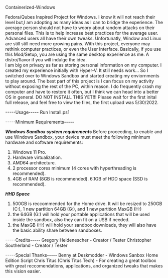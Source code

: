 Containerized-Windows

Fedora/Qubes Inspired Project for Windows. I know it will not reach their level but,I am adopting as many ideas as I can to bridge the experience. 
The average person should not have to woory about random attacks on their personal files. This is to help increase best practices for the average user. Advanced users all have their own tweaks.
Unfortunatly, Window and Linux are still still need more growing pains.  With this project, everyone may rethink computer practices, or even the User Interface.
Basically, if you use this Mod/Setup, you are using the same desktop experience as me. A distro/flavor if you will indulge the idea.  
I am big on privacy as far as storing personal information on my computer.  I created my experience initially with Hyper-V.  It still needs work... 
So I switched over to Windows Sandbox and started creating my enviornments to play around. 
The best part of this project is I can focus on my activity without exposing the rest of the PC, within reason.
I do frequently crash my computer and have to restore it often, but I think we can head into a better OS in general.
DO NOT INSTALL THIS YET!!! Please wait for the first inital full release, and feel free to view the files, the first upload was 5/30/2022.

-----Usage-----
Run Install.ps1

-----Minimum Requirements-----

***Windows Sandbox system requirements***
Before proceeding, to enable and use Windows Sandbox, your device must meet the following minimum hardware and software requirements:

1. Windows 11 Pro.
2. Hardware virtualization.
3. AMD64 architecture.
4. 2 processor cores minimum (4 cores with hyperthreading is recommended).
5. 4GB of RAM (8GB is recommended).
6.1GB of HDD space (SSD is recommended).

***HHD Space***
1. 500GB is reccommended for the Home drive. It will be resized to 250GB (C:\), 1 new partition 64GB (G:\), and 1 new partition MaxGB (H:\)
2. the 64GB (G:\) will hold your portable applications that will be used inside the sandbox, also they can fit on a USB if needed. 
3. the MaxGB (H:\) will hold your sandbox downloads, they will also have the basic ability share between sandboxes.

-----Credits-----
Gregory Heidenescher - Creator / Tester
Christopher Southerland - Creator / Tester

-----Special Thanks-----
Benny at Deskmodder - Windows Sanbox Home Edition Script
Chris Titus (Chris Titus Tech) - For creating a great toolbox with great reccomendations, applications, and organized tweaks that makes this vision easier.
